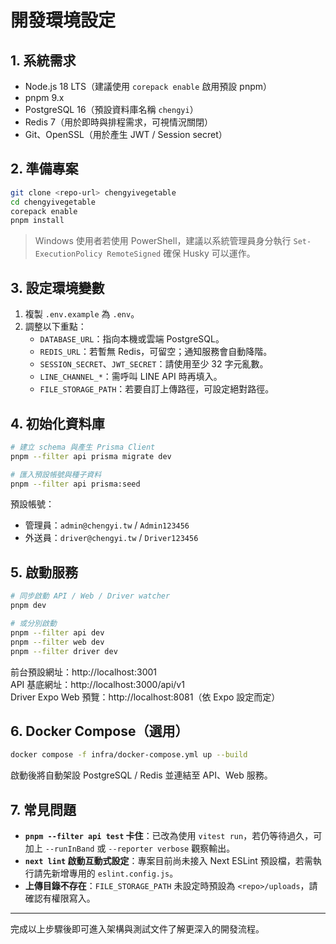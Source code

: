 # 開發環境設定

## 1. 系統需求
- Node.js 18 LTS（建議使用 `corepack enable` 啟用預設 pnpm）
- pnpm 9.x
- PostgreSQL 16（預設資料庫名稱 `chengyi`）
- Redis 7（用於即時與排程需求，可視情況關閉）
- Git、OpenSSL（用於產生 JWT / Session secret）

## 2. 準備專案
```bash
git clone <repo-url> chengyivegetable
cd chengyivegetable
corepack enable
pnpm install
```

> Windows 使用者若使用 PowerShell，建議以系統管理員身分執行 `Set-ExecutionPolicy RemoteSigned` 確保 Husky 可以運作。

## 3. 設定環境變數
1. 複製 `.env.example` 為 `.env`。
2. 調整以下重點：
   - `DATABASE_URL`：指向本機或雲端 PostgreSQL。
   - `REDIS_URL`：若暫無 Redis，可留空；通知服務會自動降階。
   - `SESSION_SECRET`、`JWT_SECRET`：請使用至少 32 字元亂數。
   - `LINE_CHANNEL_*`：需呼叫 LINE API 時再填入。
   - `FILE_STORAGE_PATH`：若要自訂上傳路徑，可設定絕對路徑。

## 4. 初始化資料庫
```bash
# 建立 schema 與產生 Prisma Client
pnpm --filter api prisma migrate dev

# 匯入預設帳號與種子資料
pnpm --filter api prisma:seed
```

預設帳號：
- 管理員：`admin@chengyi.tw` / `Admin123456`
- 外送員：`driver@chengyi.tw` / `Driver123456`

## 5. 啟動服務
```bash
# 同步啟動 API / Web / Driver watcher
pnpm dev

# 或分別啟動
pnpm --filter api dev
pnpm --filter web dev
pnpm --filter driver dev
```

前台預設網址：http://localhost:3001  
API 基底網址：http://localhost:3000/api/v1  
Driver Expo Web 預覽：http://localhost:8081（依 Expo 設定而定）

## 6. Docker Compose（選用）
```bash
docker compose -f infra/docker-compose.yml up --build
```
啟動後將自動架設 PostgreSQL / Redis 並連結至 API、Web 服務。

## 7. 常見問題
- **`pnpm --filter api test` 卡住**：已改為使用 `vitest run`，若仍等待過久，可加上 `--runInBand` 或 `--reporter verbose` 觀察輸出。
- **`next lint` 啟動互動式設定**：專案目前尚未接入 Next ESLint 預設檔，若需執行請先新增專用的 `eslint.config.js`。
- **上傳目錄不存在**：`FILE_STORAGE_PATH` 未設定時預設為 `<repo>/uploads`，請確認有權限寫入。

---
完成以上步驟後即可進入架構與測試文件了解更深入的開發流程。
